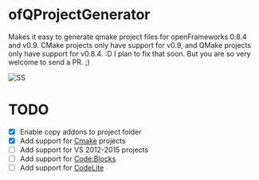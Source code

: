 # ofQProjectGenerator
Makes it easy to generate qmake project files for openFrameworks 0.8.4 and v0.9.
CMake projects only have support for v0.9, and QMake projects only have support for v0.8.4. :D
I plan to fix that soon. But you are so very welcome to send a PR. ;)

![SS](http://i.imgur.com/H9lcIlN.jpg)

# TODO
- [x] Enable copy addons to project folder
- [x] Add support for [Cmake](http://www.cmake.org/) projects
- [ ] Add support for VS 2012-2015 projects
- [ ] Add support for [Code:Blocks](http://www.codeblocks.org/)
- [ ] Add support for [CodeLite](http://codelite.org/)
